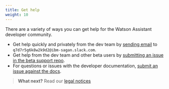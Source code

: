 ```yaml
---
title: Get help
weight: 10
---
```

  There are a variety of ways you can get help for the Watson Assistant developer community.

  * Get help quickly and privately from the dev team by [sending email](mailto:q7d7r5g6k8w2k9d2@ibm-sagan.slack.com) to `q7d7r5g6k8w2k9d2@ibm-sagan.slack.com`.
  * Get help from the dev team and other beta users by [submitting an issue in the beta support repo](https://github.com/Watson-Personal-Assistant/Beta-Support/issues).
  * For questions or issues with the developer documentation, [submit an issue against the docs](https://github.com/Watson-Personal-Assistant/developer/issues).

> **What next?** Read our [legal notices]({{site.baseurl}}/legal/terms-of-use) 
